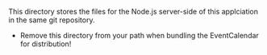 This directory stores the files for the Node.js server-side of this applciation in the same git repository.

* Remove this directory from your path when bundling the EventCalendar for distribution!